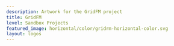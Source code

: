 ```yaml
---
description: Artwork for the GridFM project
title: GridFM
level: Sandbox Projects
featured_image: horizontal/color/gridrm-horizontal-color.svg
layout: logos
---
```

